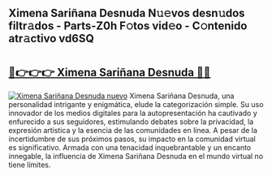 ## Ximena Sariñana Desnuda N𝚞𝚎vos desn𝚞dos filtr𝚊dos - Parts-Z0h F𝚘tos vid𝚎o - C𝚘ntenido atr𝚊ctivo vd6SQ

# <h2><a href="http://mbcgy44.tromn.icu/?c=Ximena+Sari%c3%b1ana+Desnuda">🔗👉👉👉 Ximena Sariñana Desnuda 🔗🔗</a></h2>

[![Ximena Sariñana Desnuda nuevo](https://i.imgur.com/pEAQMta.gif)](http://mbcgy44.tromn.icu/?c=Ximena+Sari%c3%b1ana+Desnuda)
Ximena Sariñana Desnuda, una personalidad intrigante y enigmática, elude la categorización simple. Su uso innovador de los medios digitales para la autopresentación ha cautivado y enfurecido a sus seguidores, estimulando debates sobre la privacidad, la expresión artística y la esencia de las comunidades en línea. A pesar de la incertidumbre de sus próximos pasos, su impacto en la comunidad virtual es significativo. Armada con una tenacidad inquebrantable y un encanto innegable, la influencia de Ximena Sariñana Desnuda en el mundo virtual no tiene límites.
